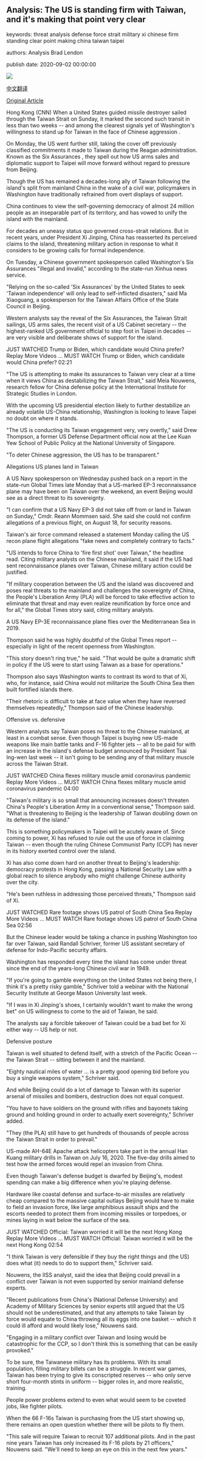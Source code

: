 ## Analysis: The US is standing firm with Taiwan, and it's making that point very clear

keywords: threat analysis defense force strait military xi chinese firm standing clear point making china taiwan taipei

authors: Analysis Brad Lendon

publish date: 2020-09-02 00:00:00

![](https://cdn.cnn.com/cnnnext/dam/assets/200902141012-uss-halsey-taiwan-strait-super-tease.jpg)

[中文翻译](Analysis%3A%20The%20US%20is%20standing%20firm%20with%20Taiwan%2C%20and%20it%27s%20making%20that%20point%20very%20clear_zh.md)

[Original Article](https://edition.cnn.com/2020/09/02/asia/china-taiwan-us-analysis-intl-hnk/index.html)

Hong Kong (CNN) When a United States guided missile destroyer sailed through the Taiwan Strait on Sunday, it marked the second such transit in less than two weeks -- and among the clearest signals yet of Washington's willingness to stand up for Taiwan in the face of Chinese aggression .

On Monday, the US went further still, taking the cover off previously classified commitments it made to Taiwan during the Reagan administration. Known as the Six Assurances , they spell out how US arms sales and diplomatic support to Taipei will move forward without regard to pressure from Beijing.

Though the US has remained a decades-long ally of Taiwan following the island's split from mainland China in the wake of a civil war, policymakers in Washington have traditionally refrained from overt displays of support.

China continues to view the self-governing democracy of almost 24 million people as an inseparable part of its territory, and has vowed to unify the island with the mainland.

For decades an uneasy status quo governed cross-strait relations. But in recent years, under President Xi Jinping, China has reasserted its perceived claims to the island, threatening military action in response to what it considers to be growing calls for formal independence.

On Tuesday, a Chinese government spokesperson called Washington's Six Assurances "illegal and invalid," according to the state-run Xinhua news service.

"Relying on the so-called 'Six Assurances' by the United States to seek 'Taiwan independence' will only lead to self-inflicted disasters," said Ma Xiaoguang, a spokesperson for the Taiwan Affairs Office of the State Council in Beijing.

Western analysts say the reveal of the Six Assurances, the Taiwan Strait sailings, US arms sales, the recent visit of a US Cabinet secretary -- the highest-ranked US government official to step foot in Taipei in decades -- are very visible and deliberate shows of support for the island.

JUST WATCHED Trump or Biden, which candidate would China prefer? Replay More Videos ... MUST WATCH Trump or Biden, which candidate would China prefer? 02:21

"The US is attempting to make its assurances to Taiwan very clear at a time when it views China as destabilizing the Taiwan Strait," said Meia Nouwens, research fellow for China defense policy at the International Institute for Strategic Studies in London.

With the upcoming US presidential election likely to further destabilize an already volatile US-China relationship, Washington is looking to leave Taipei no doubt on where it stands.

"The US is conducting its Taiwan engagement very, very overtly," said Drew Thompson, a former US Defense Department official now at the Lee Kuan Yew School of Public Policy at the National University of Singapore.

"To deter Chinese aggression, the US has to be transparent."

Allegations US planes land in Taiwan

A US Navy spokesperson on Wednesday pushed back on a report in the state-run Global Times late Monday that a US-marked EP-3 reconnaissance plane may have been on Taiwan over the weekend, an event Beijing would see as a direct threat to its sovereignty.

"I can confirm that a US Navy EP-3 did not take off from or land in Taiwan on Sunday," Cmdr. Reann Mommsen said. She said she could not confirm allegations of a previous flight, on August 18, for security reasons.

Taiwan's air force command released a statement Monday calling the US recon plane flight allegations "fake news and completely contrary to facts."

"US intends to force China to 'fire first shot' over Taiwan," the headline read. Citing military analysts on the Chinese mainland, it said if the US had sent reconnaissance planes over Taiwan, Chinese military action could be justified.

"If military cooperation between the US and the island was discovered and poses real threats to the mainland and challenges the sovereignty of China, the People's Liberation Army (PLA) will be forced to take effective action to eliminate that threat and may even realize reunification by force once and for all," the Global Times story said, citing military analysts.

A US Navy EP-3E reconnaissance plane flies over the Mediterranean Sea in 2019.

Thompson said he was highly doubtful of the Global Times report -- especially in light of the recent openness from Washington.

"This story doesn't ring true," he said. "That would be quite a dramatic shift in policy if the US were to start using Taiwan as a base for operations."

Thompson also says Washington wants to contrast its word to that of Xi, who, for instance, said China would not militarize the South China Sea then built fortified islands there.

"Their rhetoric is difficult to take at face value when they have reversed themselves repeatedly," Thompson said of the Chinese leadership.

Offensive vs. defensive

Western analysts say Taiwan poses no threat to the Chinese mainland, at least in a combat sense. Even though Taipei is buying new US-made weapons like main battle tanks and F-16 fighter jets -- all to be paid for with an increase in the island's defense budget announced by President Tsai Ing-wen last week -- it isn't going to be sending any of that military muscle across the Taiwan Strait.

JUST WATCHED China flexes military muscle amid coronavirus pandemic Replay More Videos ... MUST WATCH China flexes military muscle amid coronavirus pandemic 04:00

"Taiwan's military is so small that announcing increases doesn't threaten China's People's Liberation Army in a conventional sense," Thompson said. "What is threatening to Beijing is the leadership of Taiwan doubling down on its defense of the island."

This is something policymakers in Taipei will be acutely aware of. Since coming to power, Xi has refused to rule out the use of force in claiming Taiwan -- even though the ruling Chinese Communist Party (CCP) has never in its history exerted control over the island.

Xi has also come down hard on another threat to Beijing's leadership: democracy protests in Hong Kong, passing a National Security Law with a global reach to silence anybody who might challenge Chinese authority over the city.

"He's been ruthless in addressing those perceived threats," Thompson said of Xi.

JUST WATCHED Rare footage shows US patrol of South China Sea Replay More Videos ... MUST WATCH Rare footage shows US patrol of South China Sea 02:56

But the Chinese leader would be taking a chance in pushing Washington too far over Taiwan, said Randall Schriver, former US assistant secretary of defense for Indo-Pacific security affairs.

Washington has responded every time the island has come under threat since the end of the years-long Chinese civil war in 1949.

"If you're going to gamble everything on the United States not being there, I think it's a pretty risky gamble," Schriver told a webinar with the National Security Institute at George Mason University last week.

"If I was in Xi Jinping's shoes, I certainly wouldn't want to make the wrong bet" on US willingness to come to the aid of Taiwan, he said.

The analysts say a forcible takeover of Taiwan could be a bad bet for Xi either way -- US help or not.

Defensive posture

Taiwan is well situated to defend itself, with a stretch of the Pacific Ocean -- the Taiwan Strait -- sitting between it and the mainland.

"Eighty nautical miles of water ... is a pretty good opening bid before you buy a single weapons system," Schriver said.

And while Beijing could do a lot of damage to Taiwan with its superior arsenal of missiles and bombers, destruction does not equal conquest.

"You have to have soldiers on the ground with rifles and bayonets taking ground and holding ground in order to actually exert sovereignty," Schriver added.

"They (the PLA) still have to get hundreds of thousands of people across the Taiwan Strait in order to prevail."

US-made AH-64E Apache attack helicopters take part in the annual Han Kuang military drills in Taiwan on July 16, 2020. The five-day drills aimed to test how the armed forces would repel an invasion from China.

Even though Taiwan's defense budget is dwarfed by Beijing's, modest spending can make a big difference when you're playing defense.

Hardware like coastal defense and surface-to-air missiles are relatively cheap compared to the massive capital outlays Beijing would have to make to field an invasion force, like large amphibious assault ships and the escorts needed to protect them from incoming missiles or torpedoes, or mines laying in wait below the surface of the sea.

JUST WATCHED Official: Taiwan worried it will be the next Hong Kong Replay More Videos ... MUST WATCH Official: Taiwan worried it will be the next Hong Kong 02:54

"I think Taiwan is very defensible if they buy the right things and (the US) does what (it) needs to do to support them," Schriver said.

Nouwens, the IISS analyst, said the idea that Beijing could prevail in a conflict over Taiwan is not even supported by senior mainland defense experts.

"Recent publications from China's (National Defense University) and Academy of Military Sciences by senior experts still argued that the US should not be underestimated, and that any attempts to take Taiwan by force would equate to China throwing all its eggs into one basket -- which it could ill afford and would likely lose," Nouwens said.

"Engaging in a military conflict over Taiwan and losing would be catastrophic for the CCP, so I don't think this is something that can be easily provoked."

To be sure, the Taiwanese military has its problems. With its small population, filling military billets can be a struggle. In recent war games, Taiwan has been trying to give its conscripted reserves -- who only serve short four-month stints in uniform -- bigger roles in, and more realistic, training.

People power problems extend to even what would seem to be coveted jobs, like fighter pilots.

When the 66 F-16s Taiwan is purchasing from the US start showing up, there remains an open question whether there will be pilots to fly them.

"This sale will require Taiwan to recruit 107 additional pilots. And in the past nine years Taiwan has only increased its F-16 pilots by 21 officers," Nouwens said. "We'll need to keep an eye on this in the next few years."